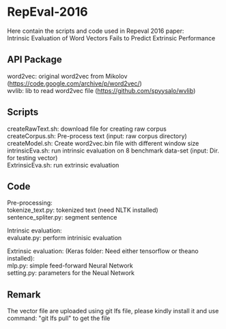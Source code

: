 # RepEval-2016
Here contain the scripts and code used in Repeval 2016 paper: <br />
Intrinsic Evaluation of Word Vectors Fails to Predict Extrinsic Performance

## API Package
word2vec: original word2vec from Mikolov (https://code.google.com/archive/p/word2vec/) <br />
wvlib: lib to read word2vec file (https://github.com/spyysalo/wvlib) <br />

## Scripts
createRawText.sh: download file for creating raw corpus <br />
createCorpus.sh: Pre-process text (input: raw corpus directory) <br />
createModel.sh: Create word2vec.bin file with different window size <br />
intrinsicEva.sh: run intrinsic evaluation on 8 benchmark data-set (input: Dir. for testing vector) <br />
ExtrinsicEva.sh: run extrinsic evaluation <br />

## Code
Pre-processing: <br />
tokenize_text.py: tokenized text (need NLTK installed) <br />
sentence_spliter.py: segment sentence <br />

Intrinsic evaluation: <br />
evaluate.py: perform intrinisic evaluation <br />

Extrinsic evaluation: (Keras folder: Need either tensorflow or theano installed): <br />
mlp.py: simple feed-forward Neural Network <br />
setting.py: parameters for the Neual Network <br />

## Remark
The vector file are uploaded using git lfs file, please kindly install it and use command: "git lfs pull" to get the file 
